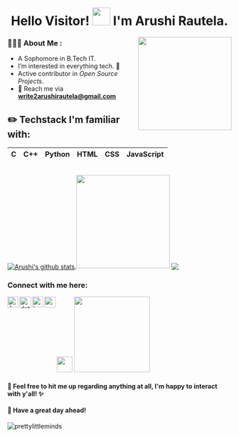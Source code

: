 <h1 align="center">Hello Visitor! <img height="40" src="https://github.com/TheDudeThatCode/TheDudeThatCode/blob/master/Assets/Hi.gif"> I'm Arushi Rautela. </h1>

<img align='right' src='https://c.tenor.com/G452IB4_oCIAAAAi/animation-anime.gif' width='210"'>

<h3 align="left">👩🏻‍💻 About Me :</h3>

- A Sophomore in B.Tech IT.
- I’m interested in everything tech. 👀 
- Active contributor in _Open Source Projects_. 
- 📧 Reach me via **write2arushirautela@gmail.com**
 

## ✏️ Techstack I'm familiar with: 

C | C++ | Python | HTML | CSS | JavaScript 
--|-----|--------|------|-----|-----------

<br>

<a href="https://github.com/prettylittleminds">
 <img align="center" src="https://github-readme-stats.vercel.app/api?username=prettylittleminds&show_icons=true&theme=dark&line_height=27" alt="Arushi's github stats"/>
</a>
<img align='centre' src='https://c.tenor.com/W3NV3NILYMYAAAAi/anm.gif' width='210"'>
<a href="https://github.com/prettylittleminds">
  <img align="center" src="https://github-readme-stats.vercel.app/api/top-langs/?username=prettylittleminds&theme=dark&hide_langs_below=1" />
</a>

<br>

### Connect with me here:

<a href="https://www.linkedin.com/in/arushirautela/">
    <img align="left" alt="Arushi Rautela | Linkedin" width="24px" src="https://github.com/TheDudeThatCode/TheDudeThatCode/blob/master/Assets/Linkedin.svg" />
  </a>
   <a href="https://twitter.com/dathustlingchic">
    <img align="left" alt="dathustlingchic" | Twitter" width="26px" src="https://github.com/TheDudeThatCode/TheDudeThatCode/blob/master/Assets/Twitter.svg" />
</a> 
  <a href="https://www.instagram.com/hapikid_/">
    <img align="left" alt="hapikid_" | Instagram" width="24px" src="https://github.com/TheDudeThatCode/TheDudeThatCode/blob/master/Assets/Instagram.svg" />
  </a><a href="https://prettylittleminds.medium.com/" target="blank"><img align="left" src="https://cdn.jsdelivr.net/npm/simple-icons@3.0.1/icons/medium.svg" alt="prettylittleminds" height="25" width="25" /></a> 
  
<img src="https://github.com/TheDudeThatCode/TheDudeThatCode/blob/master/Assets/Handshake.gif" height="35 px"> 

<img align='centre' src='https://c.tenor.com/5W-eHdEn3JIAAAAi/miracle-nikki-phone.gif' width='170"'>

<h4 align="centre">💬 Feel free to hit me up regarding anything at all, I'm happy to interact with y'all! ✨</h4>
<h4 align="centre">🌈 Have a great day ahead!</h4>

<p align="left">
  <img
    src="https://komarev.com/ghpvc/?username=prettylittleminds"
    alt="prettylittleminds"
  />
</p>

